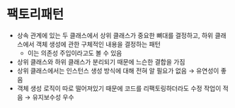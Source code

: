 # 팩토리패턴

- 상속 관계에 있는 두 클래스에서 상위 클래스가 중요한 뼈대를 결정하고, 하위 클래스에서 객체 생성에 관한 구체적인 내용을 결정하는 패턴
    - 이는 의존성 주입이라고도 볼 수 있음
- 상위 클래스와 하위 클래스가 분리되기 때문에 느슨한 결합을 가짐
- 상위 클래스에서는 인스턴스 생성 방식에 대해 전혀 알 필요가 없음 → 유연성이 좋음
- 객체 생성 로직이 따로 떨어져있기 때문에 코드를 리팩토링하더라도 수정 작업이 적음 → 유지보수성 우수

